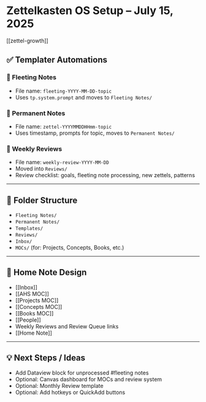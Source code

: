 # Zettelkasten OS Setup – July 15, 2025

[[zettel-growth]]
## ✅ Templater Automations

### 🧠 Fleeting Notes
- File name: `fleeting-YYYY-MM-DD-topic`
- Uses `tp.system.prompt` and moves to `Fleeting Notes/`

### 📌 Permanent Notes
- File name: `zettel-YYYYMMDDHHmm-topic`
- Uses timestamp, prompts for topic, moves to `Permanent Notes/`

### 📆 Weekly Reviews
- File name: `weekly-review-YYYY-MM-DD`
- Moved into `Reviews/`
- Review checklist: goals, fleeting note processing, new zettels, patterns

---

## 🧭 Folder Structure

- `Fleeting Notes/`
- `Permanent Notes/`
- `Templates/`
- `Reviews/`
- `Inbox/`
- `MOCs/` (for: Projects, Concepts, Books, etc.)

---

## 🧱 Home Note Design

- [[Inbox]]
- [[AHS MOC]]
- [[Projects MOC]]
- [[Concepts MOC]]
- [[Books MOC]]
- [[People]]
- Weekly Reviews and Review Queue links
- [[Home Note]]

---

## 💡 Next Steps / Ideas
- Add Dataview block for unprocessed #fleeting notes
- Optional: Canvas dashboard for MOCs and review system
- Optional: Monthly Review template
- Optional: Add hotkeys or QuickAdd buttons
